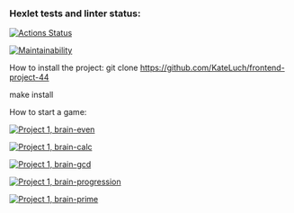 ### Hexlet tests and linter status:
[![Actions Status](https://github.com/KateLuch/frontend-project-44/actions/workflows/hexlet-check.yml/badge.svg)](https://github.com/KateLuch/frontend-project-44/actions)

[![Maintainability](https://api.codeclimate.com/v1/badges/14b406e1e8e4f97db484/maintainability)](https://codeclimate.com/github/KateLuch/frontend-project-44/maintainability)

How to install the project:
git clone https://github.com/KateLuch/frontend-project-44

make install

How to start a game:



[![Project 1, brain-even](https://asciinema.org/a/xNVRGoQQ9IFkKFqSMpjZe0o4l.svg)](https://asciinema.org/a/xNVRGoQQ9IFkKFqSMpjZe0o4l)

[![Project 1, brain-calc](https://asciinema.org/a/XRFzGhUi8VsONsy88g5tYGNjy.svg)](https://asciinema.org/a/XRFzGhUi8VsONsy88g5tYGNjy)

[![Project 1, brain-gcd](https://asciinema.org/a/aYiU7L0zI4ivrfWVaDjC5f6HA.svg)](https://asciinema.org/a/aYiU7L0zI4ivrfWVaDjC5f6HA)

[![Project 1, brain-progression](https://asciinema.org/a/22MlAwy8eycKv9GjxY5qrph88.svg)](https://asciinema.org/a/22MlAwy8eycKv9GjxY5qrph88)

[![Project 1, brain-prime](https://asciinema.org/a/dfKuD6Rn6aIadnYvFTni7iDJs.svg)](https://asciinema.org/a/dfKuD6Rn6aIadnYvFTni7iDJs)
